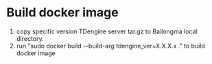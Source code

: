 Build docker image
==
1. copy specific version TDengine server tar.gz to Bailongma local directory.
2. run "sudo docker build --build-arg tdengine_ver=X.X.X.x ." to build docker image
